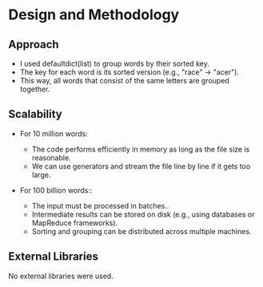 # Design and Methodology

## Approach
- I used defaultdict(list) to group words by their sorted key.
- The key for each word is its sorted version (e.g., "race" → "acer").
- This way, all words that consist of the same letters are grouped together.


## Scalability
- For 10 million words:
  - The code performs efficiently in memory as long as the file size is reasonable.
  - We can use generators and stream the file line by line if it gets too large.

- For 100 billion words::
  - The input must be processed in batches..
  - Intermediate results can be stored on disk (e.g., using databases or MapReduce frameworks).
  - Sorting and grouping can be distributed across multiple machines.


## External Libraries
No external libraries were used.
